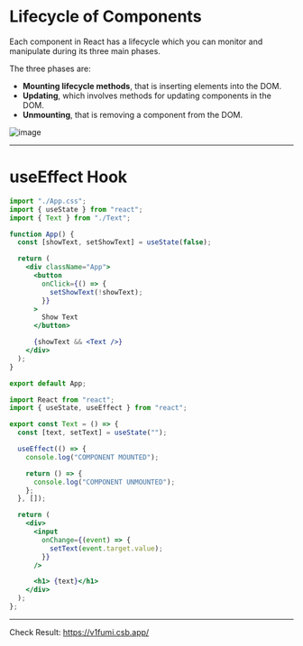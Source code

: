 # Lifecycle of Components

Each component in React has a lifecycle which you can monitor and manipulate during its three main phases.

The three phases are: 

* **Mounting lifecycle methods**, that is inserting elements into the DOM.
* **Updating**, which involves methods for updating components in the DOM.
* **Unmounting**, that is removing a component from the DOM.

![image](https://user-images.githubusercontent.com/25232528/197160657-9119b66f-2cd3-4b12-abb2-c929dc2c8e00.png)

***


# useEffect Hook

```jsx
import "./App.css";
import { useState } from "react";
import { Text } from "./Text";

function App() {
  const [showText, setShowText] = useState(false);

  return (
    <div className="App">
      <button
        onClick={() => {
          setShowText(!showText);
        }}
      >
        Show Text
      </button>

      {showText && <Text />}
    </div>
  );
}

export default App;
```

```jsx
import React from "react";
import { useState, useEffect } from "react";

export const Text = () => {
  const [text, setText] = useState("");

  useEffect(() => {
    console.log("COMPONENT MOUNTED");

    return () => {
      console.log("COMPONENT UNMOUNTED");
    };
  }, []);

  return (
    <div>
      <input
        onChange={(event) => {
          setText(event.target.value);
        }}
      />

      <h1> {text}</h1>
    </div>
  );
};
```

***

Check Result: https://v1fumi.csb.app/
